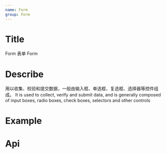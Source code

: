 ```yaml
---
name: Form
group: Form
---
```


# Title

Form 表单
Form

# Describe

用以收集、校验和提交数据，一般由输入框、单选框、复选框、选择器等控件组成。
It is used to collect, verify and submit data, and is generally composed of input boxes, radio boxes, check boxes, selectors and other controls

# Example

# Api

